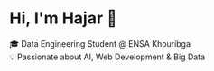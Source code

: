 # Hi, I'm Hajar 👋  

🎓 Data Engineering Student @ ENSA Khouribga  
💡 Passionate about AI, Web Development & Big Data 
